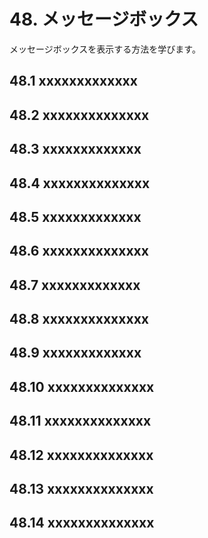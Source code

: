 # 48. メッセージボックス
メッセージボックスを表示する方法を学びます。

## 48.1 xxxxxxxxxxxxx


## 48.2 xxxxxxxxxxxxxx


## 48.3 xxxxxxxxxxxxx


## 48.4 xxxxxxxxxxxxxx


## 48.5 xxxxxxxxxxxxx


## 48.6 xxxxxxxxxxxxxx


## 48.7 xxxxxxxxxxxxx


## 48.8 xxxxxxxxxxxxxx


## 48.9 xxxxxxxxxxxxx


## 48.10 xxxxxxxxxxxxxx


## 48.11 xxxxxxxxxxxxxx


## 48.12 xxxxxxxxxxxxxx


## 48.13 xxxxxxxxxxxxxx


## 48.14 xxxxxxxxxxxxxx



